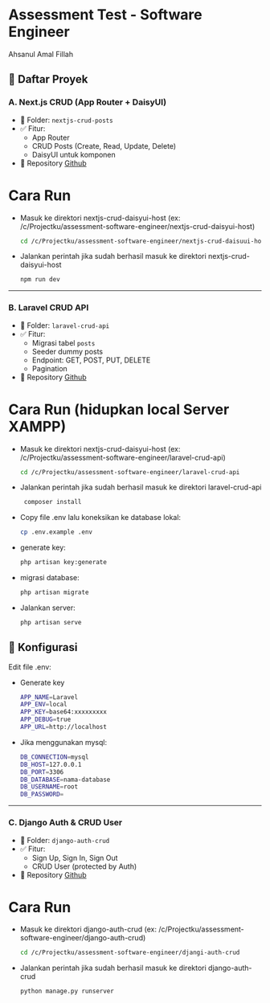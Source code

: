 # Assessment Test - Software Engineer
Ahsanul Amal Fillah

## 📁 Daftar Proyek

### A. Next.js CRUD (App Router + DaisyUI)
- 📂 Folder: `nextjs-crud-posts`
- ✅ Fitur:
  - App Router
  - CRUD Posts (Create, Read, Update, Delete)
  - DaisyUI untuk komponen
- 🔗 Repository
[Github](https://github.com/AmalFillah02/nextjs-crud-daisyui-host)

# Cara Run
- Masuk ke direktori nextjs-crud-daisyui-host (ex: /c/Projectku/assessment-software-engineer/nextjs-crud-daisyui-host)
  ```bash
  cd /c/Projectku/assessment-software-engineer/nextjs-crud-daisuui-host
- Jalankan perintah jika sudah berhasil masuk ke direktori nextjs-crud-daisyui-host
  ```bash
  npm run dev

---

### B. Laravel CRUD API
- 📂 Folder: `laravel-crud-api`
- ✅ Fitur:
  - Migrasi tabel `posts`
  - Seeder dummy posts
  - Endpoint: GET, POST, PUT, DELETE
  - Pagination
- 🔗 Repository
[Github](https://github.com/AmalFillah02/laravel-crud-api)

# Cara Run (hidupkan local Server XAMPP)
- Masuk ke direktori nextjs-crud-daisyui-host (ex: /c/Projectku/assessment-software-engineer/laravel-crud-api)
  ```bash
  cd /c/Projectku/assessment-software-engineer/laravel-crud-api
- Jalankan perintah jika sudah berhasil masuk ke direktori laravel-crud-api
  ```bash
   composer install
- Copy file .env lalu koneksikan ke database lokal:
   ```bash
   cp .env.example .env
- generate key:
   ```bash
   php artisan key:generate
- migrasi database:
   ```bash
   php artisan migrate
- Jalankan server:
   ```bash
   php artisan serve

## 📂 Konfigurasi

Edit file .env:
- Generate key
  ```bash
  APP_NAME=Laravel
  APP_ENV=local
  APP_KEY=base64:xxxxxxxxx
  APP_DEBUG=true
  APP_URL=http://localhost

- Jika menggunakan mysql:
   ```bash
   DB_CONNECTION=mysql
   DB_HOST=127.0.0.1
   DB_PORT=3306
   DB_DATABASE=nama-database
   DB_USERNAME=root
   DB_PASSWORD=


---

### C. Django Auth & CRUD User
- 📂 Folder: `django-auth-crud`
- ✅ Fitur:
  - Sign Up, Sign In, Sign Out
  - CRUD User (protected by Auth)
- 🔗 Repository
[Github](https://github.com/AmalFillah02/django-auth-crud)

# Cara Run
- Masuk ke direktori django-auth-crud (ex: /c/Projectku/assessment-software-engineer/django-auth-crud)
  ```bash
  cd /c/Projectku/assessment-software-engineer/djangi-auth-crud
- Jalankan perintah jika sudah berhasil masuk ke direktori django-auth-crud
  ```bash
  python manage.py runserver
